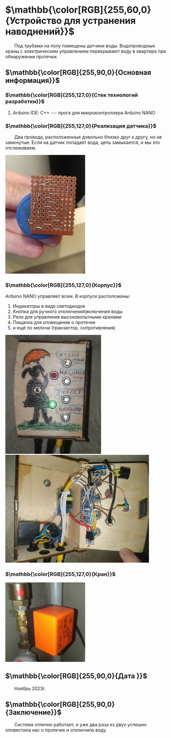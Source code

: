 ﻿# $\mathbb{\color[RGB]{255,60,0}{Устройство для устранения наводнений}}$

&emsp;&emsp;Под трубами на полу помещены датчики воды. Водопроводные краны с электрическим управлением перекрывают воду в квартире при обнаружении протечки.

## $\mathbb{\color[RGB]{255,90,0}{Основная информация}}$

### $\mathbb{\color[RGB]{255,127,0}{Стек технологий разработки}}$

1. Arduino IDE: C++ --- прога для микроконтроллера Arduino NANO

### $\mathbb{\color[RGB]{255,127,0}{Реализация датчика}}$

&emsp;&emsp;Два провода, расположенные довольно близко друг к другу, но не замкнутые. Если на датчик попадает вода, цепь замыкается, и мы это отслеживаем.

[<img src="Info/sensor.jpg" width="250"/>](Info/sensor.jpg)

### $\mathbb{\color[RGB]{255,127,0}{Корпус}}$

Arduino NANO управляет всем. В корпусе расположены:
1. Индикаторы в виде светодиодов
1. Кнопка для ручного отключения\\включения воды
1. Реле для управления высоковольтными кранами
1. Пищалка для оповещения о протечке
1. и ещё по мелочи (транзистор, сопротивления)

[<img src="Info/case_is_outside.jpg" width="300"/>](Info/case_is_outside.jpg)
[<img src="Info/case_is_from_the_inside.jpg" width="450"/>](Info/case_is_from_the_inside.jpg)

### $\mathbb{\color[RGB]{255,127,0}{Кран}}$

[<img src="Info/valve.jpg" width="250"/>](Info/valve.jpg)

## $\mathbb{\color[RGB]{255,90,0}{Дата }}$

&emsp;&emsp;Ноябрь 2023г.

## $\mathbb{\color[RGB]{255,90,0}{Заключение}}$

&emsp;&emsp;Система отлично работает, и уже два раза из двух успешно оповестила нас о протечке и отключила воду. 
 